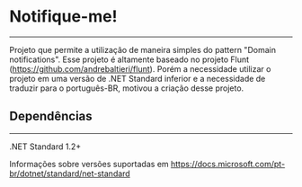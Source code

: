 # Notifique-me!
---
Projeto que permite a utilização de maneira simples do pattern "Domain notifications". Esse projeto é altamente baseado no projeto Flunt (https://github.com/andrebaltieri/flunt). Porém a necessidade utilizar o projeto em uma versão de .NET Standard inferior e a necessidade de traduzir para o português-BR, motivou a criação desse projeto.

## Dependências
---
.NET Standard 1.2+

Informações sobre versões suportadas em https://docs.microsoft.com/pt-br/dotnet/standard/net-standard
